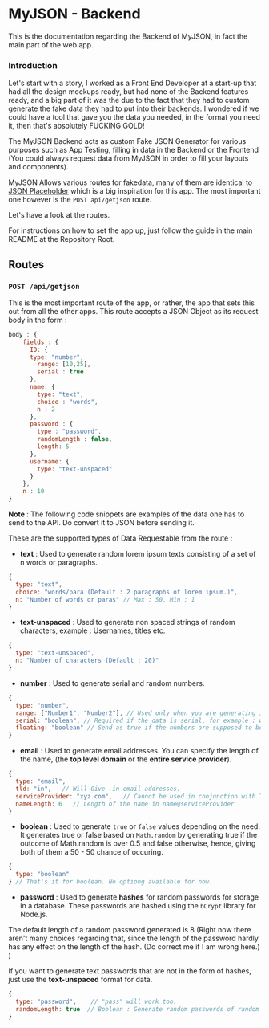 # MyJSON - Backend

This is the documentation regarding the Backend of MyJSON, in fact the main part of the web app.

### Introduction

Let's start with a story, I worked as a Front End Developer at a start-up that had all the design mockups ready, but had none of the Backend features ready, and a big part of it was the due to the fact that they had to custom generate the fake data they had to put into their backends. I wondered if we could have a tool that gave you the data you needed, in the format you need it, then that's absolutely FUCKING GOLD!

The MyJSON Backend acts as custom Fake JSON Generator for various purposes such as App Testing, filling in data in the Backend or the Frontend (You could always request data from MyJSON in order to fill your layouts and components).

MyJSON Allows various routes for fakedata, many of them are identical to [JSON Placeholder](https://jsonplaceholder.typicode.com) which is a big inspiration for this app. The most important one however is the `POST api/getjson` route.

Let's have a look at the routes.

For instructions on how to set the app up, just follow the guide in the main README at the Repository Root.

## Routes

### `POST /api/getjson`

This is the most important route of the app, or rather, the app that sets this out from all the other apps. This route accepts a JSON Object as its request body in the form :

```js
body : {
    fields : {
      ID: {
      type: "number",
        range: [10,25],
        serial : true
      },
      name: {
        type: "text",
        choice : "words",
        n : 2
      },
      password : {
        type : "password",
        randomLength : false,
        length: 5
      },
      username: {
        type: "text-unspaced"
      }
    },
    n : 10
}
```

**Note** : The following code snippets are examples of the data one has to send to the API. Do convert it to JSON before sending it.

These are the supported types of Data Requestable from the route :

- **text** : Used to generate random lorem ipsum texts consisting of a set of n words or paragraphs.

```js
{
  type: "text",
  choice: "words/para (Default : 2 paragraphs of lorem ipsum.)",
  n: "Number of words or paras" // Max : 50, Min : 1
}
```

- **text-unspaced** : Used to generate non spaced strings of random characters, example : Usernames, titles etc.

```js
{
  type: "text-unspaced",
  n: "Number of characters (Default : 20)"
}
```

- **number** : Used to generate serial and random numbers.

```js
{
  type: "number",
  range: ["Number1", "Number2"], // Used only when you are generating inside a range. Default is random numbers below 10.
  serial: "boolean", // Required if the data is serial, for example : when generating userIDs. Default: false
  floating: "boolean" // Send as true if the numbers are supposed to be floating point numbers or integers. Default: false
}
```

- **email** : Used to generate email addresses. You can specify the length of the name, (the **top level domain** or the **entire service provider**).

```js
{
  type: "email",
  tld: "in",   // Will Give .in email addresses.
  serviceProvider: "xyz.com",   // Cannot be used in conjunction with Top Level Domain.
  nameLength: 6   // Length of the name in name@serviceProvider
}
```

- **boolean** : Used to generate `true` or `false` values depending on the need. It generates true or false based on `Math.random` by generating true if the outcome of Math.random is over 0.5 and false otherwise, hence, giving both of them a 50 - 50 chance of occuring.

```js
{
  type: "boolean"
} // That's it for boolean. No optiong available for now.
```

- **password** : Used to generate **hashes** for random passwords for storage in a database. These passwords are hashed using the `bCrypt` library for Node.js.

The default length of a random password generated is 8 (Right now there aren't many choices regarding that, since the length of the password hardly has any effect on the length of the hash. (Do correct me if I am wrong here.) )

If you want to generate text passwords that are not in the form of hashes, just use the **text-unspaced** format for data.

```js
{
  type: "password",    // "pass" will work too.
  randomLength: true  // Boolean : Generate random passwords of random length.
}
```